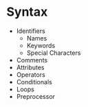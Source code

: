 # Syntax

- Identifiers
  - Names
  - Keywords
  - Special Characters
- Comments
- Attributes
- Operators
- Conditionals
- Loops
- Preprocessor

